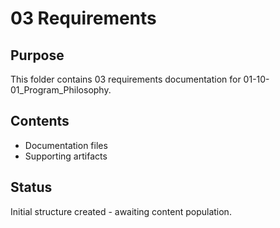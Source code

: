 # 03 Requirements

## Purpose
This folder contains 03 requirements documentation for 01-10-01_Program_Philosophy.

## Contents
- Documentation files
- Supporting artifacts

## Status
Initial structure created - awaiting content population.
